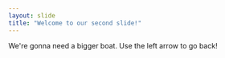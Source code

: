 ```yaml
---
layout: slide
title: "Welcome to our second slide!"
---
```

We're gonna need a bigger boat.
Use the left arrow to go back!
